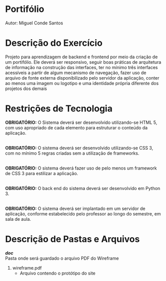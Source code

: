 # Portifólio
Autor: Miguel Conde Santos

# Descrição do Exercício
Projeto para aprendizagem de backend e frontend por meio da criação de um portifólio. Ele deverá ser responsivo, seguir boas práticas de arquitetura de informação na construção das interfaces, ter no mínimo três interfaces acessíveis a partir de algum mecanismo de navegação, fazer uso de arquivo de fonte externa disponibilizado pelo servidor da aplicação, conter ao menos uma imagem ou logotipo e uma identidade própria diferente dos projetos dos demais

# Restrições de Tecnologia
**OBRIGATÓRIO:** O Sistema deverá ser desenvolvido utilizando-se HTML 5, com uso apropriado de
cada elemento para estruturar o conteúdo da aplicação.<br/><br/>

**OBRIGATÓRIO:** O sistema deverá ser desenvolvido utilizando-se CSS 3, com no mínimo 5 regras
criadas sem a utilização de frameworks.<br/><br/>

**OBRIGATÓRIO:** O sistema deverá fazer uso de pelo menos um framework de CSS 3 para estilizar
a aplicação.<br/><br/>

**OBRIGATÓRIO:** O back end do sistema deverá ser desenvolvido em Python 3.<br/><br/>

**OBRIGATÓRIO:** O sistema deverá ser implantado em um servidor de aplicação, conforme
estabelecido pelo professor ao longo do semestre, em sala de aula.

# Descrição de Pastas e Arquivos
***doc***<br/>
Pasta onde será guardado o arquivo PDF do Wireframe<br/>
1. wireframe.pdf
    - Arquivo contendo o protótipo do site

